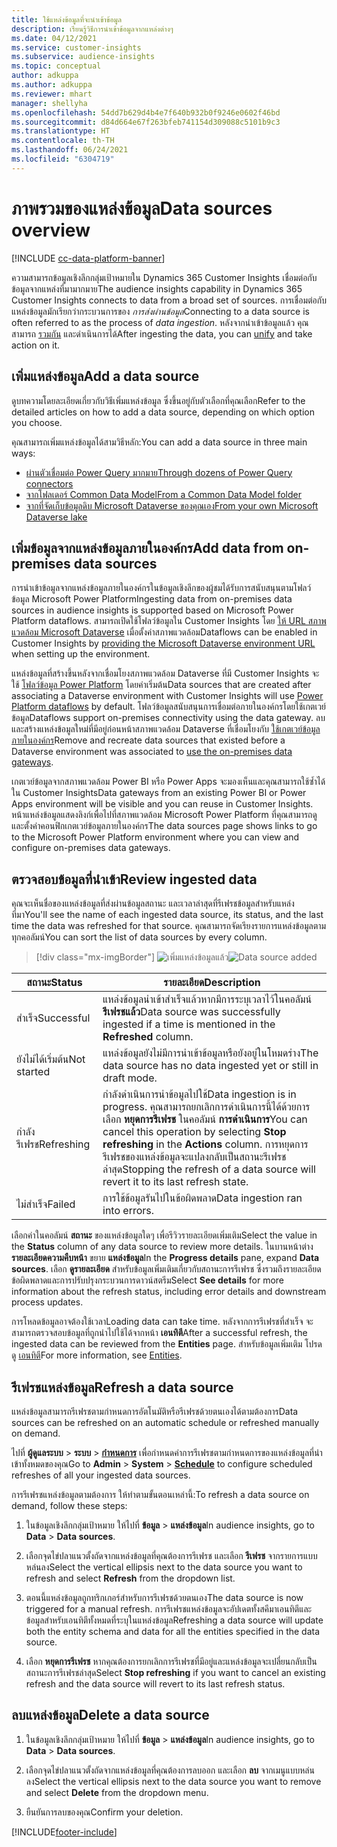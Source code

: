 ```yaml
---
title: ใช้แหล่งข้อมูลที่จะนำเข้าข้อมูล
description: เรียนรู้วิธีการนำเข้าข้อมูลจากแหล่งต่างๆ
ms.date: 04/12/2021
ms.service: customer-insights
ms.subservice: audience-insights
ms.topic: conceptual
author: adkuppa
ms.author: adkuppa
ms.reviewer: mhart
manager: shellyha
ms.openlocfilehash: 54dd7b629d4b4e7f640b932b0f9246e0602f46bd
ms.sourcegitcommit: d84d664e67f263bfeb741154d309088c5101b9c3
ms.translationtype: HT
ms.contentlocale: th-TH
ms.lasthandoff: 06/24/2021
ms.locfileid: "6304719"
---
```

# <a name="data-sources-overview"></a><span data-ttu-id="1c94b-103">ภาพรวมของแหล่งข้อมูล</span><span class="sxs-lookup"><span data-stu-id="1c94b-103">Data sources overview</span></span>

[!INCLUDE [cc-data-platform-banner](../includes/cc-data-platform-banner.md)]

<span data-ttu-id="1c94b-104">ความสามารถข้อมูลเชิงลึกกลุ่มเป้าหมายใน Dynamics 365 Customer Insights เชื่อมต่อกับข้อมูลจากแหล่งที่มามากมาย</span><span class="sxs-lookup"><span data-stu-id="1c94b-104">The audience insights capability in Dynamics 365 Customer Insights connects to data from a broad set of sources.</span></span> <span data-ttu-id="1c94b-105">การเชื่อมต่อกับแหล่งข้อมูลมักเรียกว่ากระบวนการของ *การส่งผ่านข้อมูล*</span><span class="sxs-lookup"><span data-stu-id="1c94b-105">Connecting to a data source is often referred to as the process of *data ingestion*.</span></span> <span data-ttu-id="1c94b-106">หลังจากนำเข้าข้อมูลแล้ว คุณสามารถ [รวมกัน](data-unification.md) และดำเนินการได้</span><span class="sxs-lookup"><span data-stu-id="1c94b-106">After ingesting the data, you can [unify](data-unification.md) and take action on it.</span></span>

## <a name="add-a-data-source"></a><span data-ttu-id="1c94b-107">เพิ่มแหล่งข้อมูล</span><span class="sxs-lookup"><span data-stu-id="1c94b-107">Add a data source</span></span>

<span data-ttu-id="1c94b-108">ดูบทความโดยละเอียดเกี่ยวกับวิธีเพิ่มแหล่งข้อมูล ซึ่งขึ้นอยู่กับตัวเลือกที่คุณเลือก</span><span class="sxs-lookup"><span data-stu-id="1c94b-108">Refer to the detailed articles on how to add a data source, depending on which option you choose.</span></span>

<span data-ttu-id="1c94b-109">คุณสามารถเพิ่มแหล่งข้อมูลได้สามวิธีหลัก:</span><span class="sxs-lookup"><span data-stu-id="1c94b-109">You can add a data source in three main ways:</span></span>

- [<span data-ttu-id="1c94b-110">ผ่านตัวเชื่อมต่อ Power Query มากมาย</span><span class="sxs-lookup"><span data-stu-id="1c94b-110">Through dozens of Power Query connectors</span></span>](connect-power-query.md)
- [<span data-ttu-id="1c94b-111">จากโฟลเดอร์ Common Data Model</span><span class="sxs-lookup"><span data-stu-id="1c94b-111">From a Common Data Model folder</span></span>](connect-common-data-model.md)
- [<span data-ttu-id="1c94b-112">จากที่จัดเก็บข้อมูลดิบ Microsoft Dataverse ของคุณเอง</span><span class="sxs-lookup"><span data-stu-id="1c94b-112">From your own Microsoft Dataverse lake</span></span>](connect-common-data-service-lake.md)

## <a name="add-data-from-on-premises-data-sources"></a><span data-ttu-id="1c94b-113">เพิ่มข้อมูลจากแหล่งข้อมูลภายในองค์กร</span><span class="sxs-lookup"><span data-stu-id="1c94b-113">Add data from on-premises data sources</span></span>

<span data-ttu-id="1c94b-114">การนำเข้าข้อมูลจากแหล่งข้อมูลภายในองค์กรในข้อมูลเชิงลึกของผู้ชมได้รับการสนับสนุนตามโฟลว์ข้อมูล Microsoft Power Platform</span><span class="sxs-lookup"><span data-stu-id="1c94b-114">Ingesting data from on-premises data sources in audience insights is supported based on Microsoft Power Platform dataflows.</span></span> <span data-ttu-id="1c94b-115">สามารถเปิดใช้โฟลว์ข้อมูลใน Customer Insights โดย [ให้ URL สภาพแวดล้อม Microsoft Dataverse](manage-environments.md#create-an-environment-in-an-existing-organization) เมื่อตั้งค่าสภาพแวดล้อม</span><span class="sxs-lookup"><span data-stu-id="1c94b-115">Dataflows can be enabled in Customer Insights by [providing the Microsoft Dataverse environment URL](manage-environments.md#create-an-environment-in-an-existing-organization) when setting up the environment.</span></span>

<span data-ttu-id="1c94b-116">แหล่งข้อมูลที่สร้างขึ้นหลังจากเชื่อมโยงสภาพแวดล้อม Dataverse ที่มี Customer Insights จะใช้ [โฟลว์ข้อมูล Power Platform](/power-query/dataflows/overview-dataflows-across-power-platform-dynamics-365) โดยค่าเริ่มต้น</span><span class="sxs-lookup"><span data-stu-id="1c94b-116">Data sources that are created after associating a Dataverse environment with Customer Insights will use [Power Platform dataflows](/power-query/dataflows/overview-dataflows-across-power-platform-dynamics-365) by default.</span></span> <span data-ttu-id="1c94b-117">โฟลว์ข้อมูลสนับสนุนการเชื่อมต่อภายในองค์กรโดยใช้เกตเวย์ข้อมูล</span><span class="sxs-lookup"><span data-stu-id="1c94b-117">Dataflows support on-premises connectivity using the data gateway.</span></span> <span data-ttu-id="1c94b-118">ลบและสร้างแหล่งข้อมูลใหม่ที่มีอยู่ก่อนหน้าสภาพแวดล้อม Dataverse ที่เชื่อมโยงกับ [ใช้เกตเวย์ข้อมูลภายในองค์กร](/data-integration/gateway/service-gateway-app.md)</span><span class="sxs-lookup"><span data-stu-id="1c94b-118">Remove and recreate data sources that existed before a Dataverse environment was associated to [use the on-premises data gateways](/data-integration/gateway/service-gateway-app.md).</span></span>

<span data-ttu-id="1c94b-119">เกตเวย์ข้อมูลจากสภาพแวดล้อม Power BI หรือ Power Apps จะมองเห็นและคุณสามารถใช้ซ้ำได้ใน Customer Insights</span><span class="sxs-lookup"><span data-stu-id="1c94b-119">Data gateways from an existing Power BI or Power Apps environment will be visible and you can reuse in Customer Insights.</span></span> <span data-ttu-id="1c94b-120">หน้าแหล่งข้อมูลแสดงลิงก์เพื่อไปที่สภาพแวดล้อม Microsoft Power Platform ที่คุณสามารถดูและตั้งค่าคอนฟิกเกตเวย์ข้อมูลภายในองค์กร</span><span class="sxs-lookup"><span data-stu-id="1c94b-120">The data sources page shows links to go to the Microsoft Power Platform environment where you can view and configure on-premises data gateways.</span></span>

## <a name="review-ingested-data"></a><span data-ttu-id="1c94b-121">ตรวจสอบข้อมูลที่นำเข้า</span><span class="sxs-lookup"><span data-stu-id="1c94b-121">Review ingested data</span></span>

<span data-ttu-id="1c94b-122">คุณจะเห็นชื่อของแหล่งข้อมูลที่ส่งผ่านข้อมูลสถานะ และเวลาล่าสุดที่รีเฟรชข้อมูลสำหรับแหล่งที่มา</span><span class="sxs-lookup"><span data-stu-id="1c94b-122">You'll see the name of each ingested data source, its status, and the last time the data was refreshed for that source.</span></span> <span data-ttu-id="1c94b-123">คุณสามารถจัดเรียงรายการแหล่งข้อมูลตามทุกคอลัมน์</span><span class="sxs-lookup"><span data-stu-id="1c94b-123">You can sort the list of data sources by every column.</span></span>

> [!div class="mx-imgBorder"]
> <span data-ttu-id="1c94b-124">![เพิ่มแหล่งข้อมูลแล้ว](media/configure-data-datasource-added.png "เพิ่มแหล่งข้อมูลแล้ว")</span><span class="sxs-lookup"><span data-stu-id="1c94b-124">![Data source added](media/configure-data-datasource-added.png "Data source added")</span></span>

|<span data-ttu-id="1c94b-125">สถานะ</span><span class="sxs-lookup"><span data-stu-id="1c94b-125">Status</span></span>  |<span data-ttu-id="1c94b-126">รายละเอียด</span><span class="sxs-lookup"><span data-stu-id="1c94b-126">Description</span></span>  |
|---------|---------|
|<span data-ttu-id="1c94b-127">สำเร็จ</span><span class="sxs-lookup"><span data-stu-id="1c94b-127">Successful</span></span>   |<span data-ttu-id="1c94b-128">แหล่งข้อมูลนำเข้าสำเร็จแล้วหากมีการระบุเวลาไว้ในคอลัมน์ **รีเฟรชแล้ว**</span><span class="sxs-lookup"><span data-stu-id="1c94b-128">Data source was successfully ingested if a time is mentioned in the **Refreshed** column.</span></span>
|<span data-ttu-id="1c94b-129">ยังไม่ได้เริ่มต้น</span><span class="sxs-lookup"><span data-stu-id="1c94b-129">Not started</span></span>   |<span data-ttu-id="1c94b-130">แหล่งข้อมูลยังไม่มีการนำเข้าข้อมูลหรือยังอยู่ในโหมดร่าง</span><span class="sxs-lookup"><span data-stu-id="1c94b-130">The data source has no data ingested yet or still in draft mode.</span></span>         |
|<span data-ttu-id="1c94b-131">กำลังรีเฟรช</span><span class="sxs-lookup"><span data-stu-id="1c94b-131">Refreshing</span></span>    |<span data-ttu-id="1c94b-132">กำลังดำเนินการนำข้อมูลไปใช้</span><span class="sxs-lookup"><span data-stu-id="1c94b-132">Data ingestion is in progress.</span></span> <span data-ttu-id="1c94b-133">คุณสามารถยกเลิกการดำเนินการนี้ได้ด้วยการเลือก **หยุดการรีเฟรช** ในคอลัมน์ **การดำเนินการ**</span><span class="sxs-lookup"><span data-stu-id="1c94b-133">You can cancel this operation by selecting **Stop refreshing** in the **Actions** column.</span></span> <span data-ttu-id="1c94b-134">การหยุดการรีเฟรชของแหล่งข้อมูลจะแปลงกลับเป็นสถานะรีเฟรชล่าสุด</span><span class="sxs-lookup"><span data-stu-id="1c94b-134">Stopping the refresh of a data source will revert it to its last refresh state.</span></span>       |
|<span data-ttu-id="1c94b-135">ไม่สำเร็จ</span><span class="sxs-lookup"><span data-stu-id="1c94b-135">Failed</span></span>     |<span data-ttu-id="1c94b-136">การใช้ข้อมูลรันไปในข้อผิดพลาด</span><span class="sxs-lookup"><span data-stu-id="1c94b-136">Data ingestion ran into errors.</span></span>         |

<span data-ttu-id="1c94b-137">เลือกค่าในคอลัมน์ **สถานะ** ของแหล่งข้อมูลใดๆ เพื่อรีวิวรายละเอียดเพิ่มเติม</span><span class="sxs-lookup"><span data-stu-id="1c94b-137">Select the value in the **Status** column of any data source to review more details.</span></span> <span data-ttu-id="1c94b-138">ในบานหน้าต่าง **รายละเอียดความคืบหน้า** ขยาย **แหล่งข้อมูล**</span><span class="sxs-lookup"><span data-stu-id="1c94b-138">In the **Progress details** pane, expand **Data sources**.</span></span> <span data-ttu-id="1c94b-139">เลือก **ดูรายละเอียด** สำหรับข้อมูลเพิ่มเติมเกี่ยวกับสถานะการรีเฟรช ซึ่งรวมถึงรายละเอียดข้อผิดพลาดและการปรับปรุงกระบวนการดาวน์สตรีม</span><span class="sxs-lookup"><span data-stu-id="1c94b-139">Select **See details** for more information about the refresh status, including error details and downstream process updates.</span></span>

<span data-ttu-id="1c94b-140">การโหลดข้อมูลอาจต้องใช้เวลา</span><span class="sxs-lookup"><span data-stu-id="1c94b-140">Loading data can take time.</span></span> <span data-ttu-id="1c94b-141">หลังจากการรีเฟรชที่สำเร็จ จะสามารถตรวจสอบข้อมูลที่ถูกนำไปใช้ได้จากหน้า **เอนทิตี**</span><span class="sxs-lookup"><span data-stu-id="1c94b-141">After a successful refresh, the ingested data can be reviewed from the **Entities** page.</span></span> <span data-ttu-id="1c94b-142">สำหรับข้อมูลเพิ่มเติม โปรดดู [เอนทิตี](entities.md)</span><span class="sxs-lookup"><span data-stu-id="1c94b-142">For more information, see [Entities](entities.md).</span></span>

## <a name="refresh-a-data-source"></a><span data-ttu-id="1c94b-143">รีเฟรชแหล่งข้อมูล</span><span class="sxs-lookup"><span data-stu-id="1c94b-143">Refresh a data source</span></span>

<span data-ttu-id="1c94b-144">แหล่งข้อมูลสามารถรีเฟรชตามกำหนดการอัตโนมัติหรือรีเฟรชด้วยตนเองได้ตามต้องการ</span><span class="sxs-lookup"><span data-stu-id="1c94b-144">Data sources can be refreshed on an automatic schedule or refreshed manually on demand.</span></span> 

<span data-ttu-id="1c94b-145">ไปที่ **ผู้ดูแลระบบ** > **ระบบ** > [**กำหนดการ**](system.md#schedule-tab) เพื่อกำหนดค่าการรีเฟรชตามกำหนดการของแหล่งข้อมูลที่นำเข้าทั้งหมดของคุณ</span><span class="sxs-lookup"><span data-stu-id="1c94b-145">Go to **Admin** > **System** > [**Schedule**](system.md#schedule-tab) to configure scheduled refreshes of all your ingested data sources.</span></span>

<span data-ttu-id="1c94b-146">การรีเฟรชแหล่งข้อมูลตามต้องการ ให้ทำตามขั้นตอนเหล่านี้:</span><span class="sxs-lookup"><span data-stu-id="1c94b-146">To refresh a data source on demand, follow these steps:</span></span>

1. <span data-ttu-id="1c94b-147">ในข้อมูลเชิงลึกกลุ่มเป้าหมาย ให้ไปที่ **ข้อมูล** > **แหล่งข้อมูล**</span><span class="sxs-lookup"><span data-stu-id="1c94b-147">In audience insights, go to **Data** > **Data sources**.</span></span>

2. <span data-ttu-id="1c94b-148">เลือกจุดไข่ปลาแนวตั้งถัดจากแหล่งข้อมูลที่คุณต้องการรีเฟรช และเลือก **รีเฟรช** จากรายการแบบหล่นลง</span><span class="sxs-lookup"><span data-stu-id="1c94b-148">Select the vertical ellipsis next to the data source you want to refresh and select **Refresh** from the dropdown list.</span></span>

3. <span data-ttu-id="1c94b-149">ตอนนี้แหล่งข้อมูลถูกทริกเกอร์สำหรับการรีเฟรชด้วยตนเอง</span><span class="sxs-lookup"><span data-stu-id="1c94b-149">The data source is now triggered for a manual refresh.</span></span> <span data-ttu-id="1c94b-150">การรีเฟรชแหล่งข้อมูลจะอัปเดตทั้งสคีมาเอนทิตีและข้อมูลสำหรับเอนทิตีทั้งหมดที่ระบุในแหล่งข้อมูล</span><span class="sxs-lookup"><span data-stu-id="1c94b-150">Refreshing a data source will update both the entity schema and data for all the entities specified in the data source.</span></span>

4. <span data-ttu-id="1c94b-151">เลือก **หยุดการรีเฟรช** หากคุณต้องการยกเลิกการรีเฟรชที่มีอยู่และแหล่งข้อมูลจะเปลี่ยนกลับเป็นสถานะการรีเฟรชล่าสุด</span><span class="sxs-lookup"><span data-stu-id="1c94b-151">Select **Stop refreshing** if you want to cancel an existing refresh and the data source will revert to its last refresh status.</span></span>

## <a name="delete-a-data-source"></a><span data-ttu-id="1c94b-152">ลบแหล่งข้อมูล</span><span class="sxs-lookup"><span data-stu-id="1c94b-152">Delete a data source</span></span>

1. <span data-ttu-id="1c94b-153">ในข้อมูลเชิงลึกกลุ่มเป้าหมาย ให้ไปที่ **ข้อมูล** > **แหล่งข้อมูล**</span><span class="sxs-lookup"><span data-stu-id="1c94b-153">In audience insights, go to **Data** > **Data sources**.</span></span>

2. <span data-ttu-id="1c94b-154">เลือกจุดไข่ปลาแนวตั้งถัดจากแหล่งข้อมูลที่คุณต้องการลบออก และเลือก **ลบ** จากเมนูแบบหล่นลง</span><span class="sxs-lookup"><span data-stu-id="1c94b-154">Select the vertical ellipsis next to the data source you want to remove and select **Delete** from the dropdown menu.</span></span>

3. <span data-ttu-id="1c94b-155">ยืนยันการลบของคุณ</span><span class="sxs-lookup"><span data-stu-id="1c94b-155">Confirm your deletion.</span></span>


[!INCLUDE[footer-include](../includes/footer-banner.md)]
